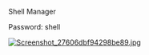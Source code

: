 Shell Manager

Password: shell


<a href="https://radikal.host/i/2W86Bh"><img src="https://e.radikal.host/2025/02/11/Screenshot_27606dbf94298be89.jpg" alt="Screenshot_27606dbf94298be89.jpg" border="0"></a>
